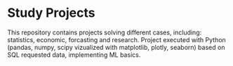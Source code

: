 # Study Projects

This repository contains projects solving different cases, including: statistics, economic, forcasting and research. 
Project executed with Python (pandas, numpy, scipy vizualized with matplotlib, plotly, seaborn) based on SQL requested data, implementing ML basics.

